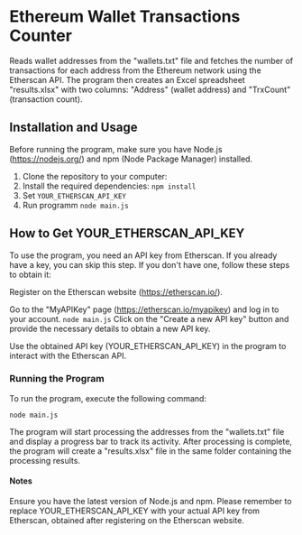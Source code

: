 # Ethereum Wallet Transactions Counter
Reads wallet addresses from the "wallets.txt" file and fetches the number of transactions for each address from the Ethereum network using the Etherscan API. The program then creates an Excel spreadsheet "results.xlsx" with two columns: "Address" (wallet address) and "TrxCount" (transaction count).

## Installation and Usage
Before running the program, make sure you have Node.js (https://nodejs.org/) and npm (Node Package Manager) installed.

1. Clone the repository to your computer:
2. Install the required dependencies: ```npm install```
3. Set ```YOUR_ETHERSCAN_API_KEY```
4. Run programm ```node main.js```




## How to Get YOUR_ETHERSCAN_API_KEY
To use the program, you need an API key from Etherscan. If you already have a key, you can skip this step. If you don't have one, follow these steps to obtain it:

Register on the Etherscan website (https://etherscan.io/).

Go to the "MyAPIKey" page (https://etherscan.io/myapikey) and log in to your account.
```node main.js```
Click on the "Create a new API key" button and provide the necessary details to obtain a new API key.

Use the obtained API key (YOUR_ETHERSCAN_API_KEY) in the program to interact with the Etherscan API.

### Running the Program
To run the program, execute the following command:

```node main.js```


The program will start processing the addresses from the "wallets.txt" file and display a progress bar to track its activity. After processing is complete, the program will create a "results.xlsx" file in the same folder containing the processing results.

#### Notes
Ensure you have the latest version of Node.js and npm.
Please remember to replace YOUR_ETHERSCAN_API_KEY with your actual API key from Etherscan, obtained after registering on the Etherscan website.

